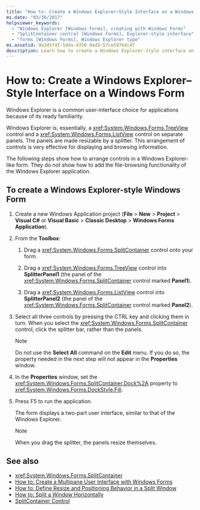 ```yaml
---
title: "How to: Create a Windows Explorer–Style Interface on a Windows Form"
ms.date: "03/30/2017"
helpviewer_keywords:
  - "Windows Explorer [Windows Forms], creating with Windows Forms"
  - "SplitContainer control [Windows Forms], Explorer-style interface"
  - "forms [Windows Forms], Windows Explorer type"
ms.assetid: 9a3d5f4f-5dda-4350-9ad5-57ce5976dc47
description: Learn how to create a Windows Explorer-style interface on a Windows Form for displaying and browsing information.
---
```

# How to: Create a Windows Explorer–Style Interface on a Windows Form
Windows Explorer is a common user-interface choice for applications because of its ready familiarity.

 Windows Explorer is, essentially, a <xref:System.Windows.Forms.TreeView> control and a <xref:System.Windows.Forms.ListView> control on separate panels. The panels are made resizable by a splitter. This arrangement of controls is very effective for displaying and browsing information.

 The following steps show how to arrange controls in a Windows Explorer-like form. They do not show how to add the file-browsing functionality of the Windows Explorer application.

## To create a Windows Explorer-style Windows Form

1. Create a new Windows Application project (**File** > **New** > **Project** > **Visual C#** or **Visual Basic** > **Classic Desktop** > **Windows Forms Application**).

2. From the **Toolbox**:

    1. Drag a <xref:System.Windows.Forms.SplitContainer> control onto your form.

    2. Drag a <xref:System.Windows.Forms.TreeView> control into **SplitterPanel1** (the panel of the <xref:System.Windows.Forms.SplitContainer> control marked **Panel1**).

    3. Drag a <xref:System.Windows.Forms.ListView> control into **SplitterPanel2** (the panel of the <xref:System.Windows.Forms.SplitContainer> control marked **Panel2**).

3. Select all three controls by pressing the CTRL key and clicking them in turn. When you select the <xref:System.Windows.Forms.SplitContainer> control, click the splitter bar, rather than the panels.

    > [!NOTE]
    > Do not use the **Select All** command on the **Edit** menu. If you do so, the property needed in the next step will not appear in the **Properties** window.

4. In the **Properties** window, set the <xref:System.Windows.Forms.SplitContainer.Dock%2A> property to <xref:System.Windows.Forms.DockStyle.Fill>.

5. Press F5 to run the application.

     The form displays a two-part user interface, similar to that of the Windows Explorer.

    > [!NOTE]
    > When you drag the splitter, the panels resize themselves.

## See also

- <xref:System.Windows.Forms.SplitContainer>
- [How to: Create a Multipane User Interface with Windows Forms](how-to-create-a-multipane-user-interface-with-windows-forms.md)
- [How to: Define Resize and Positioning Behavior in a Split Window](how-to-define-resize-and-positioning-behavior-in-a-split-window.md)
- [How to: Split a Window Horizontally](how-to-split-a-window-horizontally.md)
- [SplitContainer Control](splitcontainer-control-windows-forms.md)

